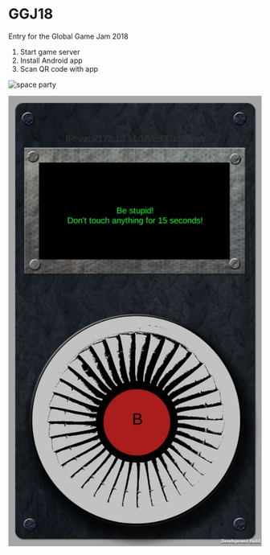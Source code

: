 # GGJ18
Entry for the Global Game Jam 2018

1. Start game server
2. Install Android app
3. Scan QR code with app

![space party](space-party.gif)

![space party mobile](space-party-mobile.jpg)